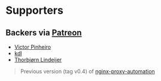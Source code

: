 # Supporters

## Backers via [Patreon](https://www.patreon.com/evertramos)

- [Victor Pinheiro](https://github.com/Victorhpinheiro)
- [kdl](https://github.com/kdlslyv)
- [Thorbjørn Lindeijer](https://github.com/bjorn)
<!-- - [Mark Okhman](https://github.com/markokhman) - the first Hero Supporter! 🚀 -->
<!-- - [Emanuele Rangan](https://github.com/emanuelerangan) - the very first backer in Patreon -->

> Previous version (tag v0.4) of [nginx-proxy-automation](https://github.com/evertramos/nginx-proxy-automation)
 
